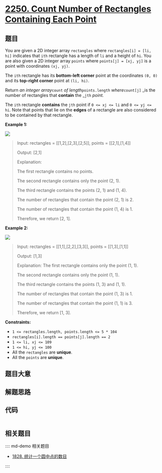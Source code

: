 # [2250. Count Number of Rectangles Containing Each Point](https://leetcode.com/problems/count-number-of-rectangles-containing-each-point)

## 题目

You are given a 2D integer array `rectangles` where `rectangles[i] = [li, hi]`
indicates that `ith` rectangle has a length of `li` and a height of `hi`. You
are also given a 2D integer array `points` where `points[j] = [xj, yj]` is a
point with coordinates `(xj, yj)`.

The `ith` rectangle has its **bottom-left corner** point at the coordinates
`(0, 0)` and its **top-right corner** point at `(li, hi)`.

Return _an integer array_`count` _of length_`points.length` _where_`count[j]`
_is the number of rectangles that **contain** the _`jth` _point._

The `ith` rectangle **contains** the `jth` point if `0 <= xj <= li` and `0 <=
yj <= hi`. Note that points that lie on the **edges** of a rectangle are also
considered to be contained by that rectangle.



**Example 1:**

![](https://assets.leetcode.com/uploads/2022/03/02/example1.png)

> Input: rectangles = [[1,2],[2,3],[2,5]], points = [[2,1],[1,4]]
> 
> Output: [2,1]
> 
> Explanation: 
> 
> The first rectangle contains no points.
> 
> The second rectangle contains only the point (2, 1).
> 
> The third rectangle contains the points (2, 1) and (1, 4).
> 
> The number of rectangles that contain the point (2, 1) is 2.
> 
> The number of rectangles that contain the point (1, 4) is 1.
> 
> Therefore, we return [2, 1].

**Example 2:**

![](https://assets.leetcode.com/uploads/2022/03/02/example2.png)

> Input: rectangles = [[1,1],[2,2],[3,3]], points = [[1,3],[1,1]]
> 
> Output: [1,3]
> 
> Explanation: The first rectangle contains only the point (1, 1).
> 
> The second rectangle contains only the point (1, 1).
> 
> The third rectangle contains the points (1, 3) and (1, 1).
> 
> The number of rectangles that contain the point (1, 3) is 1.
> 
> The number of rectangles that contain the point (1, 1) is 3.
> 
> Therefore, we return [1, 3].

**Constraints:**

  * `1 <= rectangles.length, points.length <= 5 * 104`
  * `rectangles[i].length == points[j].length == 2`
  * `1 <= li, xj <= 109`
  * `1 <= hi, yj <= 100`
  * All the `rectangles` are **unique**.
  * All the `points` are **unique**.


## 题目大意

## 解题思路

## 代码

```javascript

```

## 相关题目

:::: md-demo 相关题目
- [1828. 统计一个圆中点的数目](https://leetcode.com/problems/queries-on-number-of-points-inside-a-circle)

::::
